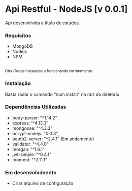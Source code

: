 <h1>Api Restful - NodeJS [v 0.0.1]</h1>

<p>Api desenvolvida a titulo de estudos.</p>

<h3>Requisitos</h3>
<ul>
    <li>MongoDB</li>
    <li>Nodejs</li>
    <li>NPM</li>
</ul>
<br/>
<small>Obs.:Todos instalados e funcionando corretamente.</small>


<h3>Instalação</h3>
<p>Basta rodar o comando "npm install" na raiz do diretorio.</p>

<h3>Dependências Utilizadas</h3>

<ul>
	<li>body-parser: "^1.14.2"</li>
    <li>express: "^4.13.3"</li>
    <li>mongoose: "^4.3.3"</li>
    <li>bcrypt-nodejs: "0.0.3",</li>
    <li>oauth2-server: "^2.4.1" (Em andamento)</li>
    <li>validator: "^4.4.0"</li>
    <li>morgan: "^1.6.1"</li>
    <li>jwt-simple: "^0.4.1"</li>
    <li>moment: "^2.11.1"</li>
</ul>


<h3>Em desenvolvimento</h3>
<ul>
    <li>Criar arquivo de configuração</li>
</ul>